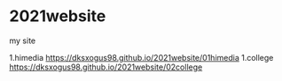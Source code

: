 # 2021website
my site

1.himedia https://dksxogus98.github.io/2021website/01himedia
1.college  https://dksxogus98.github.io/2021website/02college
